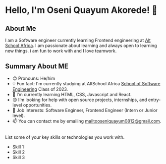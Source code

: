 # Hello, I'm Oseni Quayum Akorede! 👋

## About Me

I am a Software engineer currently learning Frontend engineering  at [Alt School Africa](https://altschoolafrica.com/). I am passionate about learning and always open to learning  new 
things. i am fun to work with and I love teamwork.

## 
## Summary About ME
- 😊 Pronouns: He/him
- 💡 Fun fact: I'm currently studying at AltSchool Africa [School of Software Engineering](https://altschoolafrica.com/schools/engineering) Class of 2023.
- 🌱 I’m currently learning HTML, CSS, Javascript and React.
- 😊 I’m looking for help with open source projects, internships, and entry-level opportunities.
- 💼 Job interests: Software Engineer, Frontend Engineer (Intern or Junior level).
- 📫 You can contact me by emailing mailtooseniquayum0812@gmail.com.

##

List some of your key skills or technologies you work with.

- Skill 1
- Skill 2
- Skill 3
